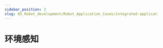 ```yaml
---
sidebar_position: 2
slug: 05_Robot_development/Robot_Application_Cases/integrated-applications
---
```


# 环境感知